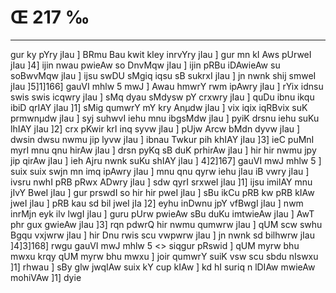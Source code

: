 # Œ 217 ‰
---
gur ky pYry jIau ] BRmu Bau kwit kIey inrvYry jIau ] gur mn kI Aws
pUrweI jIau ]4] ijin nwau pwieAw so DnvMqw jIau ] ijin pRBu iDAwieAw
su soBwvMqw jIau ] ijsu swDU sMgiq iqsu sB sukrxI jIau ] jn nwnk shij
smweI jIau ]5]1]166] gauVI mhlw 5 mwJ ] Awau hmwrY rwm ipAwry
jIau ] rYix idnsu swis swis icqwry jIau ] sMq dyau sMdysw pY crxwry jIau
] quDu ibnu ikqu ibiD qrIAY jIau ]1] sMig qumwrY mY kry Anµdw jIau ] vix
iqix iqRBvix suK prmwnµdw jIau ] syj suhwvI iehu mnu ibgsMdw jIau ]
pyiK drsnu iehu suKu lhIAY jIau ]2] crx pKwir krI inq syvw jIau ]
pUjw Arcw bMdn dyvw jIau ] dwsin dwsu nwmu jip lyvw jIau ] ibnau Twkur
pih khIAY jIau ]3] ieC puMnI myrI mnu qnu hirAw jIau ] drsn pyKq
sB duK prhirAw jIau ] hir hir nwmu jpy jip qirAw jIau ] ieh Ajru
nwnk suKu shIAY jIau ] 4]2]167] gauVI mwJ mhlw 5 ] suix suix
swjn mn imq ipAwry jIau ] mnu qnu qyrw iehu jIau iB vwry jIau ] ivsru
nwhI pRB pRwx ADwry jIau ] sdw qyrI srxweI jIau ]1] ijsu imilAY mnu
jIvY BweI jIau ] gur prswdI so hir hir pweI jIau ] sBu ikCu pRB kw pRB
kIAw jweI jIau ] pRB kau sd bil jweI jIa ]2] eyhu inDwnu jpY
vfBwgI jIau ] nwm inrMjn eyk ilv lwgI jIau ] guru pUrw pwieAw sBu
duKu imtwieAw jIau ] AwT phr gux gwieAw jIau ]3] rqn pdwrQ hir
nwmu qumwrw jIau ] qUM scw swhu Bgqu vxjwrw jIau ] hir Dnu rwis scu
vwpwrw jIau ] jn nwnk sd bilhwrw jIau ]4]3]168]
rwgu gauVI mwJ mhlw 5 <> siqgur pRswid ]
qUM myrw bhu mwxu krqy qUM myrw bhu mwxu ] joir qumwrY suiK vsw scu sbdu
nIswxu ]1] rhwau ] sBy glw jwqIAw suix kY cup kIAw ] kd hI suriq n
lDIAw mwieAw mohiVAw ]1] dyie
####

